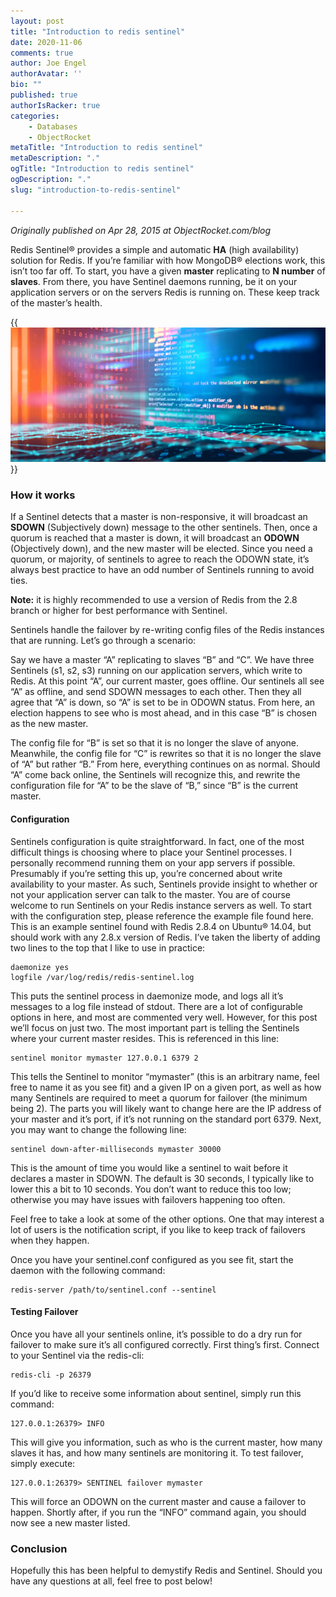 ```yaml
---
layout: post
title: "Introduction to redis sentinel"
date: 2020-11-06
comments: true
author: Joe Engel
authorAvatar: ''
bio: ""
published: true
authorIsRacker: true
categories:
    - Databases
    - ObjectRocket
metaTitle: "Introduction to redis sentinel"
metaDescription: "."
ogTitle: "Introduction to redis sentinel"
ogDescription: "."
slug: "introduction-to-redis-sentinel"

---
```


*Originally published on Apr 28, 2015 at ObjectRocket.com/blog*

Redis Sentinel&reg; provides a simple and automatic **HA** (high availability) solution for Redis. If you’re familiar with how MongoDB&reg; elections work, this isn’t too far off. To start, you have a given **master** replicating to **N number** of **slaves**. From there, you have Sentinel daemons running, be it on your application servers or on the servers Redis is running on. These keep track of the master’s health.

<!--more-->

{{<img src="picture1.png" title="" alt="">}}

### How it works

If a Sentinel detects that a master is non-responsive, it will broadcast an **SDOWN** (Subjectively down) message to the other sentinels. Then, once a quorum is reached that a master is down, it will broadcast an **ODOWN** (Objectively down), and the new master will be elected. Since you need a quorum, or majority, of sentinels to agree to reach the ODOWN state, it’s always best practice to have an odd number of Sentinels running to avoid ties.

**Note:** it is highly recommended to use a version of Redis from the 2.8 branch or higher for best performance with Sentinel.

Sentinels handle the failover by re-writing config files of the Redis instances that are running. Let’s go through a scenario:

Say we have a master “A” replicating to slaves “B” and “C”. We have three Sentinels (s1, s2, s3) running on our application servers, which write to Redis. At this point “A”, our current master, goes offline. Our sentinels all see “A” as offline, and send SDOWN messages to each other. Then they all agree that “A” is down, so “A” is set to be in ODOWN status. From here, an election happens to see who is most ahead, and in this case “B” is chosen as the new master.

The config file for “B” is set so that it is no longer the slave of anyone. Meanwhile, the config file for “C” is rewrites so that it is no longer the slave of “A” but rather “B.” From here, everything continues on as normal. Should “A” come back online, the Sentinels will recognize this, and rewrite the configuration file for “A” to be the slave of “B,” since “B” is the current master.

#### Configuration

Sentinels configuration is quite straightforward. In fact, one of the most difficult things is choosing where to place your Sentinel processes. I personally recommend running them on your app servers if possible. Presumably if you’re setting this up, you’re concerned about write availability to your master. As such, Sentinels provide insight to whether or not your application server can talk to the master. You are of course welcome to run Sentinels on your Redis instance servers as well.
To start with the configuration step, please reference the example file found here. This is an example sentinel found with Redis 2.8.4 on Ubuntu&reg; 14.04, but should work with any 2.8.x version of Redis. I’ve taken the liberty of adding two lines to the top that I like to use in practice:

    daemonize yes
    logfile /var/log/redis/redis-sentinel.log

This puts the sentinel process in daemonize mode, and logs all it’s messages to a log file instead of stdout.
There are a lot of configurable options in here, and most are commented very well. However, for this post we’ll focus on just two.
The most important part is telling the Sentinels where your current master resides. This is referenced in this line:

    sentinel monitor mymaster 127.0.0.1 6379 2

This tells the Sentinel to monitor “mymaster” (this is an arbitrary name, feel free to name it as you see fit) and a given IP on a given port, as well as how many Sentinels are required to meet a quorum for failover (the minimum being 2). The parts you will likely want to change here are the IP address of your master and it’s port, if it’s not running on the standard port 6379.
Next, you may want to change the following line:

    sentinel down-after-milliseconds mymaster 30000

This is the amount of time you would like a sentinel to wait before it declares a master in SDOWN. The default is 30 seconds, I typically like to lower this a bit to 10 seconds. You don’t want to reduce this too low; otherwise you may have issues with failovers happening too often.

Feel free to take a look at some of the other options. One that may interest a lot of users is the notification script, if you like to keep track of failovers when they happen.

Once you have your sentinel.conf configured as you see fit, start the daemon with the following command:

    redis-server /path/to/sentinel.conf --sentinel

#### Testing Failover

Once you have all your sentinels online, it’s possible to do a dry run for failover to make sure it’s all configured correctly.
First thing’s first. Connect to your Sentinel via the redis-cli:

    redis-cli -p 26379

If you’d like to receive some information about sentinel, simply run this command:

    127.0.0.1:26379> INFO

This will give you information, such as who is the current master, how many slaves it has, and how many sentinels are monitoring it.
To test failover, simply execute:

    127.0.0.1:26379> SENTINEL failover mymaster

This will force an ODOWN on the current master and cause a failover to happen. Shortly after, if you run the “INFO” command again, you should now see a new master listed.

### Conclusion

Hopefully this has been helpful to demystify Redis and Sentinel. Should you have any questions at all, feel free to post below!


